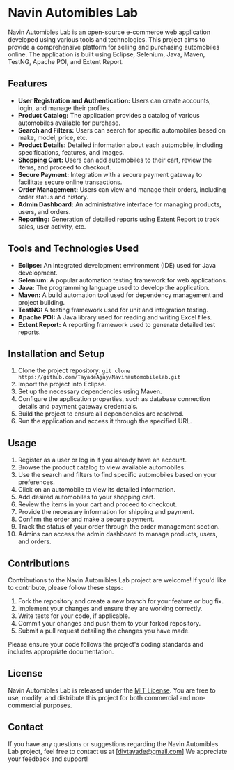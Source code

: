 # Navin Automibles Lab

Navin Automibles Lab is an open-source e-commerce web application developed using various tools and technologies. This project aims to provide a comprehensive platform for selling and purchasing automobiles online. The application is built using Eclipse, Selenium, Java, Maven, TestNG, Apache POI, and Extent Report.

## Features

- **User Registration and Authentication:** Users can create accounts, login, and manage their profiles.
- **Product Catalog:** The application provides a catalog of various automobiles available for purchase.
- **Search and Filters:** Users can search for specific automobiles based on make, model, price, etc.
- **Product Details:** Detailed information about each automobile, including specifications, features, and images.
- **Shopping Cart:** Users can add automobiles to their cart, review the items, and proceed to checkout.
- **Secure Payment:** Integration with a secure payment gateway to facilitate secure online transactions.
- **Order Management:** Users can view and manage their orders, including order status and history.
- **Admin Dashboard:** An administrative interface for managing products, users, and orders.
- **Reporting:** Generation of detailed reports using Extent Report to track sales, user activity, etc.

## Tools and Technologies Used

- **Eclipse:** An integrated development environment (IDE) used for Java development.
- **Selenium:** A popular automation testing framework for web applications.
- **Java:** The programming language used to develop the application.
- **Maven:** A build automation tool used for dependency management and project building.
- **TestNG:** A testing framework used for unit and integration testing.
- **Apache POI:** A Java library used for reading and writing Excel files.
- **Extent Report:** A reporting framework used to generate detailed test reports.

## Installation and Setup

1. Clone the project repository: `git clone https://github.com/TayadeAjay/Navinautomobilelab.git`
2. Import the project into Eclipse.
3. Set up the necessary dependencies using Maven.
4. Configure the application properties, such as database connection details and payment gateway credentials.
5. Build the project to ensure all dependencies are resolved.
6. Run the application and access it through the specified URL.

## Usage

1. Register as a user or log in if you already have an account.
2. Browse the product catalog to view available automobiles.
3. Use the search and filters to find specific automobiles based on your preferences.
4. Click on an automobile to view its detailed information.
5. Add desired automobiles to your shopping cart.
6. Review the items in your cart and proceed to checkout.
7. Provide the necessary information for shipping and payment.
8. Confirm the order and make a secure payment.
9. Track the status of your order through the order management section.
10. Admins can access the admin dashboard to manage products, users, and orders.

## Contributions

Contributions to the Navin Automibles Lab project are welcome! If you'd like to contribute, please follow these steps:

1. Fork the repository and create a new branch for your feature or bug fix.
2. Implement your changes and ensure they are working correctly.
3. Write tests for your code, if applicable.
4. Commit your changes and push them to your forked repository.
5. Submit a pull request detailing the changes you have made.

Please ensure your code follows the project's coding standards and includes appropriate documentation.

## License

Navin Automibles Lab is released under the [MIT License](https://opensource.org/licenses/MIT). You are free to use, modify, and distribute this project for both commercial and non-commercial purposes.

## Contact

If you have any questions or suggestions regarding the Navin Automibles Lab project, feel free to contact us at [divtayade@gmail.com] We appreciate your feedback and support!
